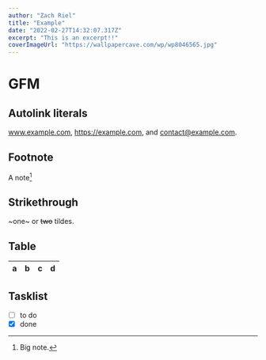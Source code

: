 ```yaml
---
author: "Zach Riel"
title: "Example"
date: "2022-02-27T14:32:07.317Z"
excerpt: "This is an excerpt!!"
coverImageUrl: "https://wallpapercave.com/wp/wp8046565.jpg"
---
```


# GFM

## Autolink literals

www.example.com, https://example.com, and contact@example.com.

## Footnote

A note[^1]

[^1]: Big note.

## Strikethrough

~one~ or ~~two~~ tildes.

## Table

| a   | b   |   c |  d  |
| --- | :-- | --: | :-: |

## Tasklist

- [ ] to do
- [x] done

